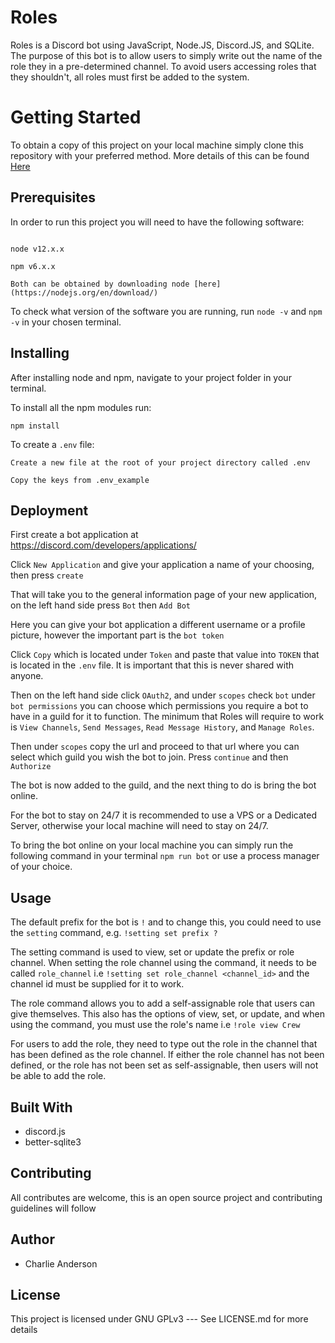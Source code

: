 # Roles

Roles is a Discord bot using JavaScript, Node.JS, Discord.JS, and SQLite. The purpose of this bot is to allow users to simply write out the name of the role they in a pre-determined channel. To avoid users accessing roles that they shouldn't, all roles must first be added to the system.


# Getting Started

To obtain a copy of this project on your local machine simply clone this repository with your preferred method. More details of this can be found [Here](https://docs.github.com/en/github/using-git/which-remote-url-should-i-use)

## Prerequisites

In order to run this project you will need to have the following software:

```

node v12.x.x

npm v6.x.x

Both can be obtained by downloading node [here](https://nodejs.org/en/download/)

```
To check what version of the software you are running, run `node -v` and `npm -v` in your chosen terminal.

## Installing

After installing node and npm, navigate to your project folder in your terminal.

To install all the npm modules run:

```
npm install

```

To create a `.env` file:

```
Create a new file at the root of your project directory called .env

Copy the keys from .env_example

```

## Deployment

First create a bot application at https://discord.com/developers/applications/

Click `New Application` and give your application a name of your choosing, then press `create`

That will take you to the general information page of your new application, on the left hand side press `Bot` then `Add Bot`

Here you can give your bot application a different username or a profile picture, however the important part is the `bot token`

Click `Copy` which is located under `Token` and paste that value into `TOKEN` that is located in the `.env` file. It is important that this is never shared with anyone.

Then on the left hand side click `OAuth2`, and under `scopes` check `bot` under `bot permissions` you can choose which permissions you require a bot to have in a guild for it to function. The minimum that Roles will require to work is `View Channels`, `Send Messages`, `Read Message History`, and `Manage Roles`.

Then under `scopes` copy the url and proceed to that url where you can select which guild you wish the bot to join. Press `continue` and then `Authorize`

The bot is now added to the guild, and the next thing to do is bring the bot online.

For the bot to stay on 24/7 it is recommended to use a VPS or a Dedicated Server, otherwise your local machine will need to stay on 24/7.

To bring the bot online on your local machine you can simply run the following command in your terminal `npm run bot` or use a process manager of your choice.

## Usage

The default prefix for the bot is `!` and to change this, you could need to use the `setting` command, e.g. `!setting set prefix ?`

The setting command is used to view, set or update the prefix or role channel. When setting the role channel using the command, it needs to be called `role_channel` i.e `!setting set role_channel <channel_id>` and the channel id must be supplied for it to work.

The role command allows you to add a self-assignable role that users can give themselves. This also has the options of view, set, or update, and when using the command, you must use the role's name i.e `!role view Crew`

For users to add the role, they need to type out the role in the channel that has been defined as the role channel. If either the role channel has not been defined, or the role has not been set as self-assignable, then users will not be able to add the role.

## Built With

* discord.js
* better-sqlite3

## Contributing

All contributes are welcome, this is an open source project and contributing guidelines will follow

## Author

* Charlie Anderson

## License

This project is licensed under GNU GPLv3 --- See LICENSE.md for more details
